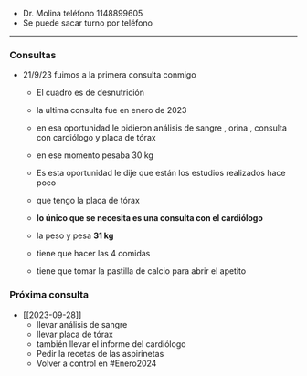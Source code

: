 - Dr. Molina teléfono 1148899605
- Se puede sacar turno por teléfono
---
### Consultas
- 21/9/23 fuimos a la primera consulta conmigo 
	- El cuadro es de desnutrición 
	- la ultima consulta fue en enero de 2023
	- en esa oportunidad le pidieron análisis de sangre , orina , consulta con cardiólogo y placa de tórax
	- en ese momento pesaba 30 kg

	- Es esta oportunidad le dije que están los estudios realizados hace poco 
	- que tengo la placa de tórax
	- **lo único que se necesita es una consulta con el cardiólogo**
	- la peso y pesa **31 kg**
	- tiene que hacer las 4 comidas 
	- tiene que tomar la pastilla de calcio para abrir el apetito 
### Próxima consulta
-  [[2023-09-28]]
	- llevar análisis de sangre 
	- llevar placa de tórax
	- también llevar el informe del cardiólogo
	- Pedir la recetas de las aspirinetas
	- Volver a control en #Enero2024
	